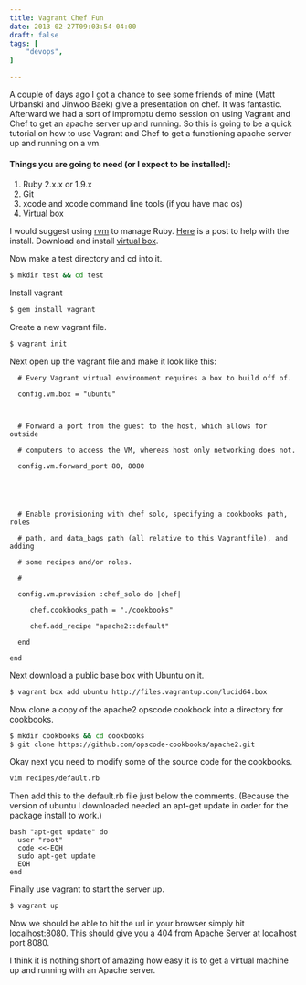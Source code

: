 ```yaml
---
title: Vagrant Chef Fun
date: 2013-02-27T09:03:54-04:00
draft: false
tags: [
    "devops",
]

---
```

A couple of days ago I got a chance to see some friends of mine (Matt Urbanski and Jinwoo Baek) give a presentation on chef. It was fantastic. Afterward we had a sort of impromptu demo session on using Vagrant and Chef to get an apache server up and running. So this is going to be a quick tutorial on how to use Vagrant and Chef to get a functioning apache server up and running on a vm.


#### Things you are going to need (or I expect to be installed):

1. Ruby 2.x.x or 1.9.x 
1. Git 
1. xcode and xcode command line tools (if you have mac os)
1. Virtual box

I would suggest using [rvm](https://rvm.io/) to manage Ruby. [Here](http://stackoverflow.com/questions/3696564/how-to-update-ruby-to-1-9-x-on-mac) is a post to help with the install.
Download and install [virtual box](https://www.virtualbox.org/wiki/Downloads).

Now make a test directory and cd into it.

```bash
$ mkdir test && cd test 
```


Install vagrant

```bash
$ gem install vagrant
```


Create a new vagrant file.

```bash
$ vagrant init
```

Next open up the vagrant file and make it look like this:


```vagrant 
  # Every Vagrant virtual environment requires a box to build off of.

  config.vm.box = "ubuntu"



  # Forward a port from the guest to the host, which allows for outside

  # computers to access the VM, whereas host only networking does not.

  config.vm.forward_port 80, 8080





  # Enable provisioning with chef solo, specifying a cookbooks path, roles

  # path, and data_bags path (all relative to this Vagrantfile), and adding 

  # some recipes and/or roles.

  #

  config.vm.provision :chef_solo do |chef|

     chef.cookbooks_path = "./cookbooks"

     chef.add_recipe "apache2::default"

  end

end
```


Next download a public base box with Ubuntu on it.

```bash
$ vagrant box add ubuntu http://files.vagrantup.com/lucid64.box  
```
  
Now clone a copy of the apache2 opscode cookbook into a directory for cookbooks.    

```bash
$ mkdir cookbooks && cd cookbooks 
$ git clone https://github.com/opscode-cookbooks/apache2.git
```

Okay next you need to modify some of the source code for the cookbooks.

```bash
vim recipes/default.rb 
```


Then add this to the default.rb file just below the comments. (Because the version of ubuntu I downloaded needed an apt-get update in order for the package install to work.)

```vagrant
bash "apt-get update" do
  user "root"
  code <<-EOH
  sudo apt-get update
  EOH
end
```

Finally use vagrant to start the server up.

```bash
$ vagrant up
```

Now we should be able to hit the url in your browser simply hit localhost:8080.  This should give you a 404 from Apache Server at localhost port 8080.

I think it is nothing short of amazing how easy it is to get a virtual machine up and running with an Apache server.